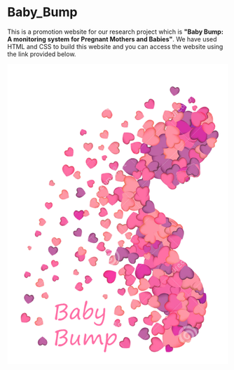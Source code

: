 # Baby_Bump

This is a promotion website for our research project which is <b>"Baby Bump: A monitoring system for Pregnant Mothers and Babies"</b>. We have used HTML and CSS to build this website and you can access the website using the link provided below.

![Alt Text](https://github.com/kishan20-00/Baby_Bump/blob/main/Picture1.png)

